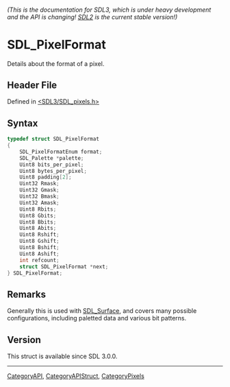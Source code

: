 ###### (This is the documentation for SDL3, which is under heavy development and the API is changing! [SDL2](https://wiki.libsdl.org/SDL2/) is the current stable version!)
# SDL_PixelFormat

Details about the format of a pixel.

## Header File

Defined in [<SDL3/SDL_pixels.h>](https://github.com/libsdl-org/SDL/blob/main/include/SDL3/SDL_pixels.h)

## Syntax

```c
typedef struct SDL_PixelFormat
{
    SDL_PixelFormatEnum format;
    SDL_Palette *palette;
    Uint8 bits_per_pixel;
    Uint8 bytes_per_pixel;
    Uint8 padding[2];
    Uint32 Rmask;
    Uint32 Gmask;
    Uint32 Bmask;
    Uint32 Amask;
    Uint8 Rbits;
    Uint8 Gbits;
    Uint8 Bbits;
    Uint8 Abits;
    Uint8 Rshift;
    Uint8 Gshift;
    Uint8 Bshift;
    Uint8 Ashift;
    int refcount;
    struct SDL_PixelFormat *next;
} SDL_PixelFormat;
```

## Remarks

Generally this is used with [SDL_Surface](SDL_Surface), and covers many
possible configurations, including paletted data and various bit patterns.

## Version

This struct is available since SDL 3.0.0.

----
[CategoryAPI](CategoryAPI), [CategoryAPIStruct](CategoryAPIStruct), [CategoryPixels](CategoryPixels)

